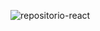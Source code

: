 ![repositorio-react](https://user-images.githubusercontent.com/52112321/85213689-129c6000-b338-11ea-894c-074a6241d182.png)
